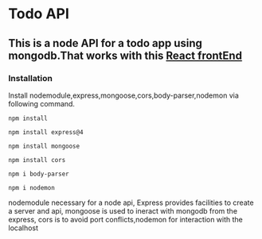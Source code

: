 # Todo API

## This is a node API for a todo app using mongodb.That works with this [React frontEnd](https://github.com/MM-Mamunn/Todo-FrontEnd-React)

### Installation

Install nodemodule,express,mongoose,cors,body-parser,nodemon via following command.

```
npm install
```

```
npm install express@4
```

```
npm install mongoose
```

```
npm install cors
```

```
npm i body-parser
```
```
npm i nodemon
```
nodemodule necessary for a node api, Express provides facilities to create a server and api, mongoose is used to ineract with mongodb from the express, cors is to avoid port conflicts,nodemon for interaction with the localhost

